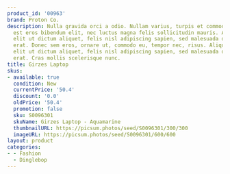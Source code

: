 ```yaml
---
product_id: '00963'
brand: Proton Co.
description: Nulla gravida orci a odio. Nullam varius, turpis et commodo pharetra,
  est eros bibendum elit, nec luctus magna felis sollicitudin mauris. Aliquam faucibus,
  elit ut dictum aliquet, felis nisl adipiscing sapien, sed malesuada diam lacus eget
  erat. Donec sem eros, ornare ut, commodo eu, tempor nec, risus. Aliquam faucibus,
  elit ut dictum aliquet, felis nisl adipiscing sapien, sed malesuada diam lacus eget
  erat. Cras mollis scelerisque nunc.
title: Girzes Laptop
skus:
- available: true
  condition: New
  currentPrice: '50.4'
  discount: '0.0'
  oldPrice: '50.4'
  promotion: false
  sku: S0096301
  skuName: Girzes Laptop - Aquamarine
  thumbnailURL: https://picsum.photos/seed/S0096301/300/300
  imageURL: https://picsum.photos/seed/S0096301/600/600
layout: product
categories:
- - Fashion
  - Dinglebop
---
```

